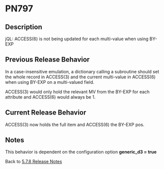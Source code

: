 # PN797

<PageHeader />

## Description

jQL: ACCESS(6) is not being updated for each multi-value when using BY-EXP

## Previous Release Behavior

In a case-insensitive emulation, a dictionary calling a subroutine should set the whole record in ACCESS(3) and the current multi-value in ACCESS(6) when using BY-EXP on a multi-valued field.

ACCESS(3) would only hold the relevant MV from the BY-EXP for each attribute and ACCESS(6) would always be 1.

## Current Release Behavior

ACCESS(3) now holds the full item and ACCESS(6) the BY-EXP pos.

## Notes

This behavior is dependent on the configuration option **generic_d3 = true**

Back to [5.7.8 Release Notes](./../README.md)
  
<PageFooter />
